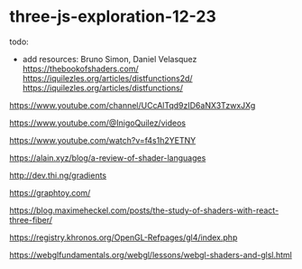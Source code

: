 # three-js-exploration-12-23

todo:
- add resources: Bruno Simon, Daniel Velasquez
https://thebookofshaders.com/
https://iquilezles.org/articles/distfunctions2d/
https://iquilezles.org/articles/distfunctions/

https://www.youtube.com/channel/UCcAlTqd9zID6aNX3TzwxJXg

https://www.youtube.com/@InigoQuilez/videos

https://www.youtube.com/watch?v=f4s1h2YETNY


https://alain.xyz/blog/a-review-of-shader-languages

http://dev.thi.ng/gradients

https://graphtoy.com/

https://blog.maximeheckel.com/posts/the-study-of-shaders-with-react-three-fiber/

https://registry.khronos.org/OpenGL-Refpages/gl4/index.php

https://webglfundamentals.org/webgl/lessons/webgl-shaders-and-glsl.html